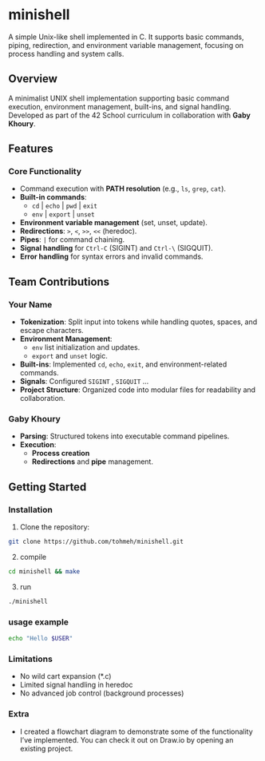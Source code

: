 # minishell
A simple Unix-like shell implemented in C. It supports basic commands, piping, redirection, and environment variable management, focusing on process handling and system calls.

## Overview  
A minimalist UNIX shell implementation supporting basic command execution, environment management, built-ins, and signal handling. Developed as part of the 42 School curriculum in collaboration with **Gaby Khoury**.  

## Features  

### Core Functionality  
- Command execution with **PATH resolution** (e.g., `ls`, `grep`, `cat`).  
- **Built-in commands**:  
  - `cd` | `echo` | `pwd` | `exit`  
  - `env` | `export` | `unset`  
- **Environment variable management** (set, unset, update).  
- **Redirections**: `>`, `<`, `>>`, `<<` (heredoc).  
- **Pipes**: `|` for command chaining.  
- **Signal handling** for `Ctrl-C` (SIGINT) and `Ctrl-\` (SIGQUIT).  
- **Error handling** for syntax errors and invalid commands.  


## Team Contributions  
### **Your Name**  
- **Tokenization**: Split input into tokens while handling quotes, spaces, and escape characters.  
- **Environment Management**:  
  - `env` list initialization and updates.  
  - `export` and `unset` logic.  
- **Built-ins**: Implemented `cd`, `echo`, `exit`, and environment-related commands.  
- **Signals**: Configured `SIGINT` , `SIGQUIT` ...
- **Project Structure**: Organized code into modular files for readability and collaboration.  

### **Gaby Khoury**  
- **Parsing**: Structured tokens into executable command pipelines.  
- **Execution**:  
  - **Process creation** 
  - **Redirections** and **pipe** management.  


## Getting Started  
### Installation  
1. Clone the repository:  
```bash  
git clone https://github.com/tohmeh/minishell.git
```
2. compile
```bash
cd minishell && make
```
3. run
```bash
./minishell
```
### usage example 

```bash
echo "Hello $USER"
```

### Limitations 

- No wild cart expansion (*.c)
- Limited signal handling in heredoc
- No advanced job control (background processes)

### Extra

- I created a flowchart diagram to demonstrate some of the functionality I’ve implemented. You can check it out on Draw.io by opening an existing project.
